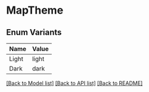 # MapTheme

## Enum Variants

| Name | Value |
|---- | -----|
| Light | light |
| Dark | dark |


[[Back to Model list]](../README.md#documentation-for-models) [[Back to API list]](../README.md#documentation-for-api-endpoints) [[Back to README]](../README.md)


